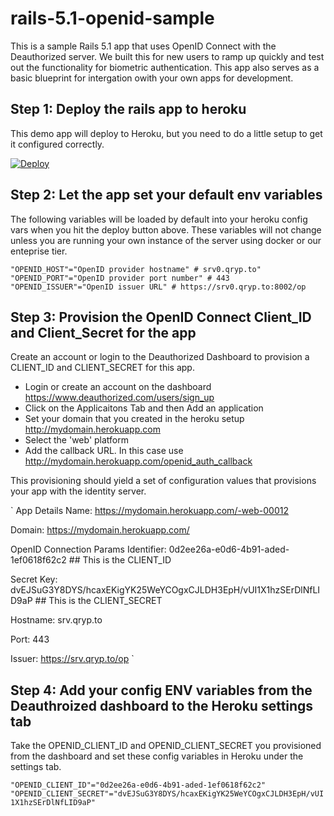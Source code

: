 # rails-5.1-openid-sample

This is a sample Rails 5.1 app that uses OpenID Connect with the Deauthorized server. We built this for new users to ramp up quickly and test out the functionality for biometric authentication. This app also serves as a basic blueprint for intergation owith your own apps for development.  

## Step 1: Deploy the rails app to heroku

This demo app will deploy to Heroku, but you need to do a little setup to get it configured correctly.

[![Deploy](https://www.herokucdn.com/deploy/button.svg)](https://heroku.com/deploy)

## Step 2: Let the app set your default env variables

The following variables will be loaded by default into your heroku config vars when you hit the deploy button above. These variables will not change unless you are running your own instance of the server using docker or our enteprise tier.

`
"OPENID_HOST"="OpenID provider hostname" # srv0.qryp.to"
"OPENID_PORT"="OpenID provider port number" # 443
"OPENID_ISSUER"="OpenID issuer URL" # https://srv0.qryp.to:8002/op
`

## Step 3: Provision the OpenID Connect Client_ID and Client_Secret for the app

Create an account or login to the Deauthorized Dashboard to provision a CLIENT_ID and CLIENT_SECRET for this app.

* Login or create an account on the dashboard https://www.deauthorized.com/users/sign_up
* Click on the Applicaitons Tab and then Add an application
* Set your domain that you created in the heroku setup http://mydomain.herokuapp.com
* Select the 'web' platform
* Add the callback URL. In this case use http://mydomain.herokuapp.com/openid_auth_callback

This provisioning should yield a set of configuration values that provisions your app with the identity server.

`
App Details
Name: https://mydomain.herokuapp.com/-web-00012

Domain: https://mydomain.herokuapp.com/

OpenID Connection Params
Identifier: 0d2ee26a-e0d6-4b91-aded-1ef0618f62c2 ## This is the CLIENT_ID

Secret Key: dvEJSuG3Y8DYS/hcaxEKigYK25WeYCOgxCJLDH3EpH/vUI1X1hzSErDlNfLID9aP  ## This is the CLIENT_SECRET

Hostname: srv.qryp.to

Port: 443

Issuer: https://srv.qryp.to/op
`

## Step 4: Add your config ENV variables from the Deauthroized dashboard to the Heroku settings tab

Take the OPENID_CLIENT_ID and OPENID_CLIENT_SECRET you provisioned from the dashboard and set these config variables in Heroku under the settings tab.

`
"OPENID_CLIENT_ID"="0d2ee26a-e0d6-4b91-aded-1ef0618f62c2" 
"OPENID_CLIENT_SECRET"="dvEJSuG3Y8DYS/hcaxEKigYK25WeYCOgxCJLDH3EpH/vUI1X1hzSErDlNfLID9aP" 
`